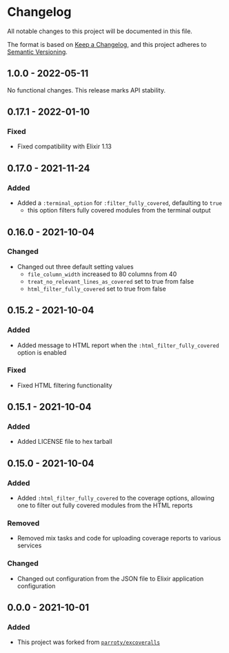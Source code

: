 # Changelog

All notable changes to this project will be documented in this file.

The format is based on [Keep a
Changelog](https://keepachangelog.com/en/1.0.0/), and this project adheres to
[Semantic Versioning](https://semver.org/spec/v2.0.0.html).

## 1.0.0 - 2022-05-11

No functional changes. This release marks API stability.

## 0.17.1 - 2022-01-10

### Fixed

- Fixed compatibility with Elixir 1.13

## 0.17.0 - 2021-11-24

### Added

- Added a `:terminal_option` for `:filter_fully_covered`, defaulting to `true`
    - this option filters fully covered modules from the terminal output

## 0.16.0 - 2021-10-04

### Changed

- Changed out three default setting values
    - `file_column_width` increased to 80 columns from 40
    - `treat_no_relevant_lines_as_covered` set to true from false
    - `html_filter_fully_covered` set to true from false

## 0.15.2 - 2021-10-04

### Added

- Added message to HTML report when the `:html_filter_fully_covered` option
  is enabled

### Fixed

- Fixed HTML filtering functionality

## 0.15.1 - 2021-10-04

### Added

- Added LICENSE file to hex tarball

## 0.15.0 - 2021-10-04

### Added

- Added `:html_filter_fully_covered` to the coverage options, allowing one
  to filter out fully covered modules from the HTML reports

### Removed

- Removed mix tasks and code for uploading coverage reports to various
  services

### Changed

- Changed out configuration from the JSON file to Elixir application
  configuration

## 0.0.0 - 2021-10-01

### Added

- This project was forked from
  [`parroty/excoveralls`](https://github.com/parroty/excoveralls)
